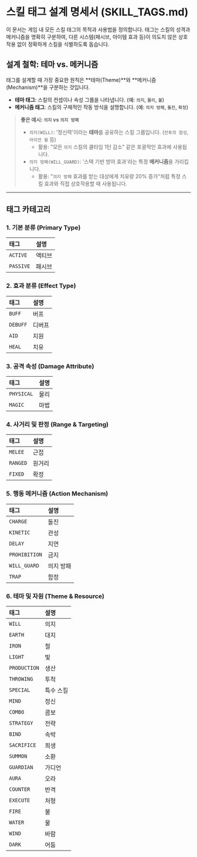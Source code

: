 # 스킬 태그 설계 명세서 (SKILL_TAGS.md)

이 문서는 게임 내 모든 스킬 태그의 목적과 사용법을 정의합니다. 태그는 스킬의 성격과 메커니즘을 명확히 구분하여, 다른 시스템(패시브, 아이템 효과 등)이 의도치 않은 상호작용 없이 정확하게 스킬을 식별하도록 돕습니다.

## 설계 철학: 테마 vs. 메커니즘

태그를 설계할 때 가장 중요한 원칙은 **테마(Theme)**와 **메커니즘(Mechanism)**을 구분하는 것입니다.

-   **테마 태그**: 스킬의 컨셉이나 속성 그룹을 나타냅니다. (예: `의지`, `물리`, `불`)
-   **메커니즘 태그**: 스킬의 구체적인 작동 방식을 설명합니다. (예: `의지 방패`, `돌진`, `확정`)

> **좋은 예시: `의지` vs `의지 방패`**
>
> -   `의지(WILL)`: '정신력'이라는 **테마**를 공유하는 스킬 그룹입니다. (`전투의 함성`, `아이언 윌` 등)
>     -   활용: "모든 `의지` 스킬의 쿨타임 1턴 감소" 같은 포괄적인 효과에 사용됩니다.
> -   `의지 방패(WILL_GUARD)`: '스택 기반 방어 효과'라는 특정 **메커니즘**을 가리킵니다.
>     -   활용: "`의지 방패` 효과를 받는 대상에게 치유량 20% 증가"처럼 특정 스킬 효과와 직접 상호작용할 때 사용됩니다.

---

## 태그 카테고리

### 1. 기본 분류 (Primary Type)

| 태그 | 설명 |
| :--- | :--- |
| `ACTIVE` | 액티브 | 유닛이 직접 선택하여 사용하는 스킬입니다. |
| `PASSIVE` | 패시브 | 조건 충족 시 자동으로 발동하거나 항상 적용되는 스킬입니다. |

### 2. 효과 분류 (Effect Type)

| 태그 | 설명 |
| :--- | :--- |
| `BUFF` | 버프 | 아군에게 이로운 효과를 부여합니다. |
| `DEBUFF` | 디버프 | 적군에게 해로운 효과를 부여합니다. |
| `AID` | 지원 | 아군을 돕는 스킬 전반을 의미하며, 주로 치유나 디버프 해제에 사용됩니다. |
| `HEAL` | 치유 | 아군의 체력을 직접 회복시키는 메커니즘을 가진 스킬입니다. |

### 3. 공격 속성 (Damage Attribute)

| 태그 | 설명 |
| :--- | :--- |
| `PHYSICAL` | 물리 | 물리 공격력에 기반한 피해를 줍니다. |
| `MAGIC` | 마법 | 마법 공격력에 기반한 피해를 줍니다. |

### 4. 사거리 및 판정 (Range & Targeting)

| 태그 | 설명 |
| :--- | :--- |
| `MELEE` | 근접 | 인접한 적에게만 사용할 수 있는 스킬입니다. |
| `RANGED` | 원거리 | 멀리 떨어진 대상에게 사용할 수 있는 스킬입니다. |
| `FIXED` | 확정 | 등급 상성과 관계없이 특정 판정(치명타, 막기 등)을 보장하는 스킬입니다. |

### 5. 행동 메커니즘 (Action Mechanism)

| 태그 | 설명 |
| :--- | :--- |
| `CHARGE` | 돌진 | 적에게 빠르게 접근하며 공격하는 메커니즘을 가집니다. |
| `KINETIC` | 관성 | 대상을 밀쳐내는(Knockback) 효과를 포함합니다. |
| `DELAY` | 지연 | 대상의 턴 순서를 뒤로 미루는 효과를 가집니다. |
| `PROHIBITION` | 금지 | 대상의 특정 행동(치유, 버프 등)을 막는 효과를 가집니다. |
| `WILL_GUARD` | 의지 방패 | 스택 기반의 방어 효과를 부여하는 특정 메커니즘을 가진 스킬입니다. |
| `TRAP` | 함정 | 발동 시 효과를 주는 함정을 설치합니다. |

### 6. 테마 및 자원 (Theme & Resource)

| 태그 | 설명 |
| :--- | :--- |
| `WILL` | 의지 | 정신력, 용기, 투지 테마를 공유하는 스킬 그룹입니다. |
| `EARTH` | 대지 | `대지` 자원을 생산하거나 관련된 효과를 가집니다. |
| `IRON` | 철 | `철` 자원을 생산하거나 관련된 효과를 가집니다. |
| `LIGHT` | 빛 | `빛` 자원을 사용하거나 관련된 효과를 가집니다. |
| `PRODUCTION` | 생산 | 공유 자원을 생성하는 스킬에 부여됩니다. |
| `THROWING` | 투척 | 무기나 물체를 던지는 컨셉의 스킬입니다. |
| `SPECIAL` | 특수 스킬 | 일반 스킬 슬롯이 아닌 특수 슬롯에만 장착 가능한 스킬입니다. |
| `MIND` | 정신 | 에스퍼 계열 스킬에 부여되는 정신 테마 태그입니다. |
| `COMBO` | 콤보 | 연속 사용 시 추가 보너스를 받을 수 있는 콤보 스킬을 표시합니다. |
| `STRATEGY` | 전략 | 지휘와 전술에 관련된 스킬에 부여됩니다. |
| `BIND` | 속박 | 대상을 묶거나 이동을 제한하는 스킬입니다. |
| `SACRIFICE` | 희생 | 자신의 자원을 소모하여 이득을 얻는 스킬입니다. |
| `SUMMON` | 소환 | 소환수를 불러내거나 조종하는 스킬입니다. |
| `GUARDIAN` | 가디언 | 보호 및 방어에 특화된 센티넬 계열 스킬입니다. |
| `AURA` | 오라 | 지속적으로 주변에 영향을 미치는 필드형 스킬입니다. |
| `COUNTER` | 반격 | 적의 공격에 대응하여 발동하는 스킬입니다. |
| `EXECUTE` | 처형 | 체력이 낮은 적을 마무리하는 스킬입니다. |
| `FIRE` | 불 | 불 속성 자원을 사용하거나 관련된 효과를 가집니다. |
| `WATER` | 물 | 물 속성 자원을 사용하거나 관련된 효과를 가집니다. |
| `WIND` | 바람 | 바람 속성 자원을 사용하거나 관련된 효과를 가집니다. |
| `DARK` | 어둠 | 어둠 속성 자원을 사용하거나 관련된 효과를 가집니다. |

